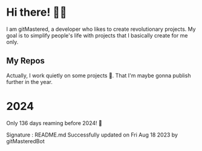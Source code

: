 
# Hi there! 🙋‍♂️
I am gitMastered, a developer who likes to create revolutionary projects.
My goal is to simplify people's life with projects that I basically create for me only.

## My Repos
Actually, I work quietly on some projects 👀. That I'm maybe gonna publish further in the year.

# 2024
Only 136 days reaming before 2024! 🙌

Signature : README.md Successfully updated on Fri Aug 18 2023 by gitMasteredBot

